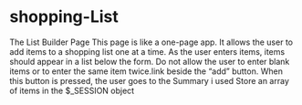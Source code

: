 # shopping-List
The List Builder Page This page is like a one-page app. It allows the user to add items to a shopping list one at a time. As the 
user enters items, items should appear in a list below the form. Do not allow the user to enter blank items or to enter the same item twice.link beside the “add” button. When this button is 
pressed, the user goes to the Summary i used Store an array of items in the $_SESSION object 
